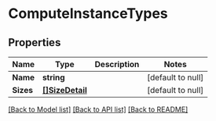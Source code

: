 # ComputeInstanceTypes

## Properties
Name | Type | Description | Notes
------------ | ------------- | ------------- | -------------
**Name** | **string** |  | [default to null]
**Sizes** | [**[]SizeDetail**](SizeDetail.md) |  | [default to null]

[[Back to Model list]](../README.md#documentation-for-models) [[Back to API list]](../README.md#documentation-for-api-endpoints) [[Back to README]](../README.md)

